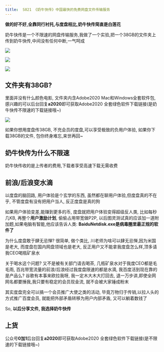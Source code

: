 ```yaml
---
title:  S021 《奶牛快传》中国最快的免费网盘文件传输服务
---
```



**做的好不好,全靠同行衬托,与度盘相比,奶牛快传简直是白莲花**

奶牛快传是一个不限速的网盘传输服务,我做了一个实验,把一个38GB的文件夹上传到奶牛快传,中间没有任何中断,一气呵成

![](https://www.v2fy.com/asset/nainiukuaichuan/N000.png)

![](https://www.v2fy.com/asset/nainiukuaichuan/N001.png)

![](https://www.v2fy.com/asset/nainiukuaichuan/N002.png)

## 文件夹有38GB?

里面并没有什么颜色电影, 文件夹内含Adobe2020 Mac和Windows全套软件包,感兴趣的可以后台回复**a2020**即可获取Adobe2020 全套绿色软件下载链接(是奶牛快传不限速的下载链接哦~)

![](https://www.v2fy.com/asset/nainiukuaichuan/N0005.gif)

如果你想用度盘传38GB, 不充会员的度盘,可以享受极致的负用户体验, 如果你下载38GB的文件, 包你终身难忘,来世再回~

## 奶牛快传为什么不限速

奶牛快传收的是上传者的费用,下载者享受高速下载无需收费


## 前浪/后浪变水滴

以度盘的脑回路, 用户体验是个玄学的东西, 虽然都在聊用户体验,但度盘真的不在乎, 不管度盘有没有把用户当人, 反正度盘是真的狗

如果用户体验变差,能赚到更多的币, 度盘就把用户体验变得超级反人类, 比如每秒几KB, 再整个**用户激励计划**, 偷偷占用带宽做P2P, 以后图灵测试真的应该加一道附加题,如果电脑有智能,他应该告诉人类: **BaiduNetdisk.exe是病毒圈里最正规的软件了**

为什么度盘敢于肆无忌惮? 很简单, 做个类比, 川老师为啥可以肆无忌惮,因为米国是老大, 而度盘在国内网盘领域也是老大, 反正用户又不能拿我度盘怎么样,顶多请我CEO喝瓶矿泉水

关于喝水这个问题? 又不是被有关部门请去喝茶, 几瓶矿泉水对于我度CEO都是毛毛雨, 百兆带宽流量的前浪/后浪经过我度盘限速的都是水滴, 我百度活到现在靠的是产品么? 谷歌有本事来欧拉我呀, 我一定木大木大打回去, 退一万步讲,即使全网网名都要捶我,我只要有稳定的会员现金流, 就不会被大家锤成粉末

其实度盘完全可以搞一个会员推广大使之类的活动, 毕竟万物归于传销,以拉人头的方式推广百度会员, 就能把外部矛盾转移为用户内部矛盾, 又可以躺着数钱了


So, **以后分享文件, 我选择奶牛快传**


## 上货


公众号**0加1**后台回复**a2020**即可获取Adobe2020 全套绿色软件下载链接(是不限速的下载链接哦~)






